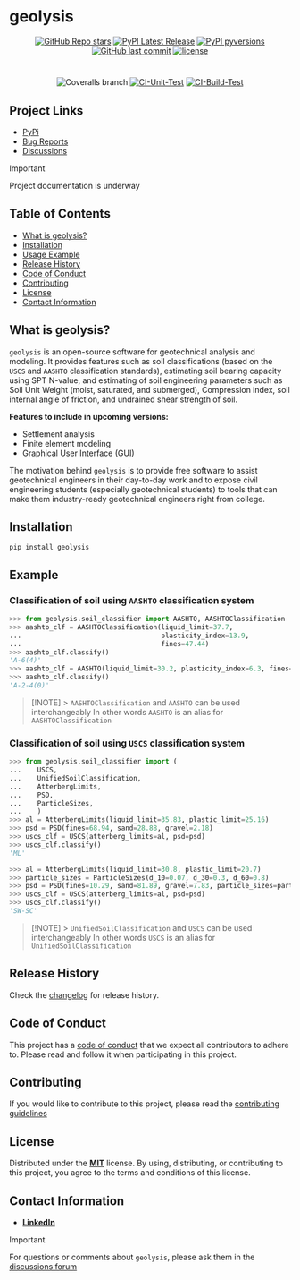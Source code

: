 [code_of_conduct_url]: https://github.com/patrickboateng/geolysis/blob/main/CODE_OF_CONDUCT.md/
[contributing_url]: https://github.com/patrickboateng/geolysis/blob/main/docs/CONTRIBUTING.md#how-to-contribute
[changelog_url]: https://github.com/patrickboateng/geolysis/blob/main/CHANGELOG.md
[license_url]: https://github.com/patrickboateng/geolysis/blob/main/LICENSE.txt

# geolysis

<div align="center">

[![GitHub Repo stars](https://img.shields.io/github/stars/patrickboateng/geolysis?style=flat)](https://github.com/patrickboateng/geolysis/stargazers)
[![PyPI Latest Release](https://img.shields.io/pypi/v/geolysis?style=flat&logo=pypi)](https://pypi.org/project/geolysis/)
[![PyPI pyversions](https://img.shields.io/pypi/pyversions/geolysis.svg?logo=python&style=flat)](https://pypi.python.org/pypi/geolysis/)
[![GitHub last commit](https://img.shields.io/github/last-commit/patrickboateng/geolysis?logo=github&style=flat)](https://github.com/patrickboateng/geolysis/commits)
[![license](https://img.shields.io/pypi/l/geolysis?style=flat)](https://opensource.org/license/mit/)

#

![Coveralls branch](https://img.shields.io/coverallsCoverage/github/patrickboateng/geolysis)
[![CI-Unit-Test](https://github.com/patrickboateng/geolysis/actions/workflows/unit-tests.yml/badge.svg)](https://github.com/patrickboateng/geolysis/actions/workflows/unit-tests.yml)
[![CI-Build-Test](https://github.com/patrickboateng/geolysis/actions/workflows/build.yml/badge.svg)](https://github.com/patrickboateng/geolysis/actions/workflows/build.yml)

</div>

## Project Links

<!-- - [Homepage](https://github.com/patrickboateng/geolysis) -->

<!-- - [Documentation](/docs) -->

- [PyPi](https://pypi.org/project/geolysis/)
- [Bug Reports](https://github.com/patrickboateng/geolysis/issues)
- [Discussions](https://github.com/patrickboateng/geolysis/discussions)

> [!IMPORTANT]
> Project documentation is underway

## Table of Contents

- [What is geolysis?](#what-is-geolysis)
- [Installation](#installation)
- [Usage Example](#example)
- [Release History](#release-history)
- [Code of Conduct](#code-of-conduct)
- [Contributing](#contributing)
- [License](#license)
- [Contact Information](#contact-information)

## What is geolysis?

`geolysis` is an open-source software for geotechnical analysis and modeling.
It provides features such as soil classifications
(based on the `USCS` and `AASHTO` classification standards), estimating soil
bearing capacity using SPT N-value, and estimating of soil engineering parameters
such as Soil Unit Weight (moist, saturated, and submerged), Compression index,
soil internal angle of friction, and undrained shear strength of soil.

**Features to include in upcoming versions:**

- Settlement analysis
- Finite element modeling
- Graphical User Interface (GUI)

The motivation behind `geolysis` is to provide free software to assist geotechnical
engineers in their day-to-day work and to expose civil engineering students
(especially geotechnical students) to tools that can make them industry-ready
geotechnical engineers right from college.

## Installation

```shell
pip install geolysis
```

## Example

### Classification of soil using `AASHTO` classification system

```python
>>> from geolysis.soil_classifier import AASHTO, AASHTOClassification
>>> aashto_clf = AASHTOClassification(liquid_limit=37.7,
...                                   plasticity_index=13.9,
...                                   fines=47.44)
>>> aashto_clf.classify()
'A-6(4)'
>>> aashto_clf = AASHTO(liquid_limit=30.2, plasticity_index=6.3, fines=11.18)
>>> aashto_clf.classify()
'A-2-4(0)'

```

> [!NOTE] > `AASHTOClassification` and `AASHTO` can be used interchangeably
> In other words `AASHTO` is an alias for `AASHTOClassification`

### Classification of soil using `USCS` classification system

```python
>>> from geolysis.soil_classifier import (
...    USCS,
...    UnifiedSoilClassification,
...    AtterbergLimits,
...    PSD,
...    ParticleSizes,
...    )
>>> al = AtterbergLimits(liquid_limit=35.83, plastic_limit=25.16)
>>> psd = PSD(fines=68.94, sand=28.88, gravel=2.18)
>>> uscs_clf = USCS(atterberg_limits=al, psd=psd)
>>> uscs_clf.classify()
'ML'

>>> al = AtterbergLimits(liquid_limit=30.8, plastic_limit=20.7)
>>> particle_sizes = ParticleSizes(d_10=0.07, d_30=0.3, d_60=0.8)
>>> psd = PSD(fines=10.29, sand=81.89, gravel=7.83, particle_sizes=particle_sizes)
>>> uscs_clf = USCS(atterberg_limits=al, psd=psd)
>>> uscs_clf.classify()
'SW-SC'

```

> [!NOTE] > `UnifiedSoilClassification` and `USCS` can be used interchangeably
> In other words `USCS` is an alias for `UnifiedSoilClassification`

## Release History

Check the [changelog][changelog_url]
for release history.

## Code of Conduct

This project has a [code of conduct][code_of_conduct_url] that we
expect all contributors to adhere to. Please read and follow it
when participating in this project.

## Contributing

If you would like to contribute to this project, please read the
[contributing guidelines][contributing_url]

## License

Distributed under the [**MIT**][license_url] license. By using,
distributing, or contributing to this project, you agree to the
terms and conditions of this license.

## Contact Information

- [**LinkedIn**](https://linkedin.com/in/patrickboateng/)

> [!IMPORTANT]
> For questions or comments about `geolysis`, please ask them in the
> [discussions forum](https://github.com/patrickboateng/geolysis/discussions)

